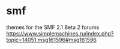 # smf
themes for the SMF 2.1 Beta 2 forums https://www.simplemachines.ru/index.php?topic=14051.msg161596#msg161596
